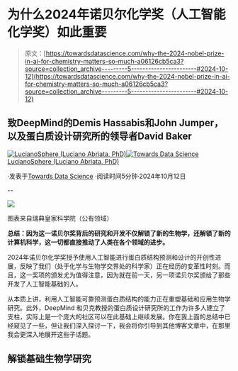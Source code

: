 # 为什么2024年诺贝尔化学奖（人工智能化学奖）如此重要

> 原文：[https://towardsdatascience.com/why-the-2024-nobel-prize-in-ai-for-chemistry-matters-so-much-a06126cb5ca3?source=collection_archive---------5-----------------------#2024-10-12](https://towardsdatascience.com/why-the-2024-nobel-prize-in-ai-for-chemistry-matters-so-much-a06126cb5ca3?source=collection_archive---------5-----------------------#2024-10-12)

## 致DeepMind的Demis Hassabis和John Jumper，以及蛋白质设计研究所的领导者David Baker

[](https://lucianosphere.medium.com/?source=post_page---byline--a06126cb5ca3--------------------------------)[![LucianoSphere (Luciano Abriata, PhD)](../Images/a8ae3085d094749bbdd1169cca672b86.png)](https://lucianosphere.medium.com/?source=post_page---byline--a06126cb5ca3--------------------------------)[](https://towardsdatascience.com/?source=post_page---byline--a06126cb5ca3--------------------------------)[![Towards Data Science](../Images/a6ff2676ffcc0c7aad8aaf1d79379785.png)](https://towardsdatascience.com/?source=post_page---byline--a06126cb5ca3--------------------------------) [LucianoSphere (Luciano Abriata, PhD)](https://lucianosphere.medium.com/?source=post_page---byline--a06126cb5ca3--------------------------------)

·发表于[Towards Data Science](https://towardsdatascience.com/?source=post_page---byline--a06126cb5ca3--------------------------------) ·阅读时间5分钟·2024年10月12日

--

![](../Images/de706a24ec2970649939c2626f7f5fc5.png)

图表来自瑞典皇家科学院（公有领域）

**总结：因为这一诺贝尔奖背后的研究和开发不仅解锁了新的生物学，还解锁了新的计算机科学，这一切都直接推动了人类在各个领域的进步。**

2024年诺贝尔化学奖授予使用人工智能进行蛋白质结构预测和设计的开创性进展，反映了我们（处于化学与生物学交界处的科学家）正在经历的变革性时刻。而且，这一奖项的颁发尤为值得注意，因为就在前一天，另一项诺贝尔奖颁给了那些开发了人工智能基础的人。

从本质上讲，利用人工智能可靠预测蛋白质结构的能力正在重塑基础和应用生物学研究。此外，DeepMind 和贝克教授的蛋白质设计研究所的工作为许多人建立了支柱，实际上是一个庞大的社区可以在此基础上继续发展。你在我上面的总结中已经窥见了一些，但让我们深入探讨一下，我会将你引导到其他博客文章中，在那里我会更深入地展开这些子话题。

## **解锁基础生物学研究**
